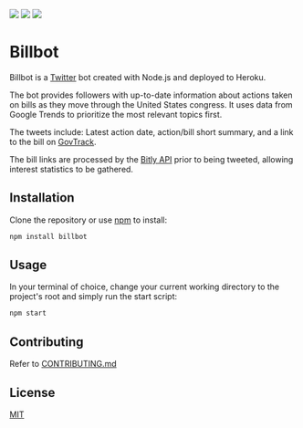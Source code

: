 [![](https://img.shields.io/twitter/url/http/shields.io.svg?style=social)](https://twitter.com/BotCongress) [![](https://img.shields.io/github/license/:RMDern/:Billbot.svg)](https://github.com/RMDern/Billbot/blob/master/LICENSE) [![](https://img.shields.io/node/v/:packageName.svg)](https://nodejs.org/en/)
# Billbot

Billbot is a [Twitter](https://twitter.com/BotCongress) bot created with Node.js and deployed to Heroku.

The bot provides followers with up-to-date information about actions taken on bills as they move through the United States congress. It uses data from Google Trends to prioritize the most relevant topics first.

The tweets include: Latest action date, action/bill short summary, and a link to the bill on [GovTrack](https://www.govtrack.us/).

The bill links are processed by the [Bitly API](https://dev.bitly.com/) prior to being tweeted, allowing interest statistics to be gathered.   

## Installation

Clone the repository or use [npm](https://www.npmjs.com/get-npm) to install:
```bash
npm install billbot
```

## Usage
In your terminal of choice, change your current working directory to the project's root and simply run the start script:
```bash
npm start
```

## Contributing
Refer to [CONTRIBUTING.md](https://github.com/RMDern/Billbot/blob/master/CONTRIBUTING.md)

## License
[MIT](https://github.com/RMDern/Billbot/blob/master/LICENSE)
